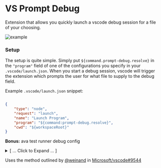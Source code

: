 # VS Prompt Debug

Extension that allows you quickly launch a vscode debug session for a file of your choosing.

![example](https://raw.githubusercontent.com/rozzzly/vscode-prompt-debug/master/img/anim.gif)

### Setup

The setup is quite simple. Simply put `${command.prompt-debug.resolve}` in the `"program"` field
of one of the configurations you specify in your `.vscode/launch.json`. When you start a debug session, vscode will
trigger the extension which prompts the user for what file to supply to the debug field.

Example `.vscode/launch.json` snippet:
```json

{
    "type": "node",
    "request": "launch",
    "name": "Launch Program",
    "program": "${command:prompt-debug.resolve}",
    "cwd": "${workspaceRoot}"
}

```


**Bonus:** ava test runner debug config

<details>
    <summary>
    [ ... Click to Expand ... ]
    </summary>

```json
{
    "version": "0.2.0",
    "configurations": [
        {
            "name": "debug(node2/launch)",
            "type": "node2",
            "request": "launch",
            "program": "${workspaceRoot}/node_modules/ava/profile.js",
            "cwd": "${workspaceRoot}",
            "runtimeArgs": [ ],

            "args": [
                "--verbose",
                "${command:prompt-debug.resolve}"
            ],
            "env": {
                "NODE_ENV": "development"
            },
            "smartStep": true,
            "sourceMaps": true,
            "internalConsoleOptions": "openOnSessionStart",
            "stopOnEntry": false
        }
    ]
}
```

</details>


Uses the method outlined by [@weinand](https://github.com/weinand) in [Microsoft/vscode#9544](https://github.com/Microsoft/vscode/issues/9544)
